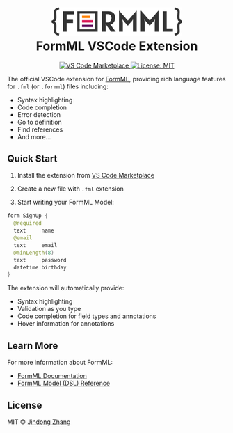<h1 align="center">
  <a href="https://github.com/formml/formml">
    <picture>
      <source srcset="https://raw.githubusercontent.com/formml/formml/main/packages/vscode/assets/logo-bg.png" media="(prefers-color-scheme: dark)">
      <img src="https://raw.githubusercontent.com/formml/formml/main/packages/vscode/assets/logo-color.png" alt="FormML Logo" width="300">
    </picture>
  </a>
  <br>
  FormML VSCode Extension
</h1>

<p align="center">
  <a href="https://marketplace.visualstudio.com/items?itemName=formml.vscode-formml">
    <img src="https://img.shields.io/visual-studio-marketplace/v/formml.vscode-formml" alt="VS Code Marketplace">
  </a>
  <a href="https://github.com/formml/formml/blob/main/LICENSE.md">
    <img src="https://img.shields.io/badge/License-MIT-blue.svg" alt="License: MIT">
  </a>
</p>

The official VSCode extension for [FormML](https://github.com/formml/formml), providing rich language features for `.fml` (or `.formml`) files including:

- Syntax highlighting
- Code completion
- Error detection
- Go to definition
- Find references
- And more...

## Quick Start

1. Install the extension from [VS Code Marketplace](https://marketplace.visualstudio.com/items?itemName=formml.vscode-formml)

2. Create a new file with `.fml` extension

3. Start writing your FormML Model:

```java
form SignUp {
  @required
  text     name
  @email
  text     email
  @minLength(8)
  text     password
  datetime birthday
}
```

The extension will automatically provide:

- Syntax highlighting
- Validation as you type
- Code completion for field types and annotations
- Hover information for annotations

## Learn More

For more information about FormML:

- [FormML Documentation](https://github.com/formml/formml#readme)
- [FormML Model (DSL) Reference](https://github.com/formml/formml#formml-model-dsl-reference)

## License

MIT © [Jindong Zhang](https://github.com/jindong-zhannng)
